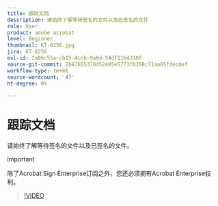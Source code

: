 ```yaml
---
title: 跟踪文档
description: 请始终了解等待签名的文件以及已签名的文件
role: User
product: adobe acrobat
level: Beginner
thumbnail: KT-8256.jpg
jira: KT-8256
exl-id: 2a86c55a-cb15-4ccb-9a8d-54df1164310f
source-git-commit: 2b47655370d52405e5773f0358c71aa65fdecdef
workflow-type: tm+mt
source-wordcount: '47'
ht-degree: 0%

---
```


# 跟踪文档

请始终了解等待签名的文件以及已签名的文件。

>[!IMPORTANT]
>
>除了Acrobat Sign Enterprise订阅之外，您还必须拥有Acrobat Enterprise权利。

>[!VIDEO](https://video.tv.adobe.com/v/338492?quality=12&learn=on&hidetitle=true)
